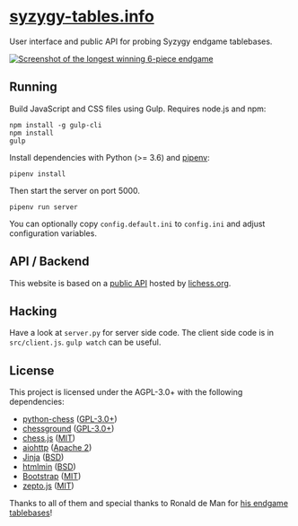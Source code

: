 [syzygy-tables.info](https://syzygy-tables.info)
================================================

User interface and public API for probing Syzygy endgame tablebases.

[![Screenshot of the longest winning 6-piece endgame](/screenshot.png)](https://syzygy-tables.info/?fen=6N1/5KR1/2n5/8/8/8/2n5/1k6%20w%20-%20-%200%201)

Running
-------

Build JavaScript and CSS files using Gulp. Requires node.js and npm:

    npm install -g gulp-cli
    npm install
    gulp

Install dependencies with Python (>= 3.6) and [pipenv](https://pipenv.readthedocs.io/en/latest/):

    pipenv install

Then start the server on port 5000.

    pipenv run server

You can optionally copy `config.default.ini` to `config.ini` and adjust
configuration variables.

API / Backend
-------------

This website is based on a [public API](https://github.com/niklasf/lila-tablebase) hosted by [lichess.org](https://tablebase.lichess.ovh).

Hacking
-------

Have a look at `server.py` for server side code. The client side code is in
`src/client.js`. `gulp watch` can be useful.

License
-------

This project is licensed under the AGPL-3.0+ with the following dependencies:

* [python-chess](https://github.com/niklasf/python-chess) ([GPL-3.0+](https://github.com/niklasf/python-chess/blob/master/LICENSE))
* [chessground](https://github.com/ornicar/chessground) ([GPL-3.0+](https://github.com/ornicar/chessground/blob/master/LICENSE))
* [chess.js](https://github.com/jhlywa/chess.js) ([MIT](https://github.com/jhlywa/chess.js/blob/master/LICENSE))
* [aiohttp](http://aiohttp.readthedocs.org/en/stable/) ([Apache 2](https://github.com/KeepSafe/aiohttp/blob/master/LICENSE.txt))
* [Jinja](http://jinja.pocoo.org/) ([BSD](https://github.com/mitsuhiko/jinja2/blob/master/LICENSE))
* [htmlmin](https://htmlmin.readthedocs.org/en/latest/) ([BSD](https://github.com/mankyd/htmlmin/blob/master/LICENSE))
* [Bootstrap](http://getbootstrap.com/) ([MIT](https://github.com/twbs/bootstrap/blob/master/LICENSE))
* [zepto.js](http://zeptojs.com/) ([MIT](https://github.com/madrobby/zepto/blob/master/MIT-LICENSE))

Thanks to all of them and special thanks to Ronald de Man for [his endgame tablebases](https://github.com/syzygy1/tb)!
